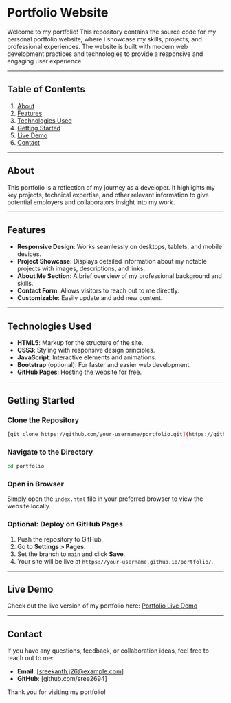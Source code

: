 # Portfolio Website

Welcome to my portfolio! This repository contains the source code for my personal portfolio website, where I showcase my skills, projects, and professional experiences. The website is built with modern web development practices and technologies to provide a responsive and engaging user experience.

---

## Table of Contents

1. [About](#about)
2. [Features](#features)
3. [Technologies Used](#technologies-used)
4. [Getting Started](#getting-started)
5. [Live Demo](#live-demo)
6. [Contact](#contact)

---

## About

This portfolio is a reflection of my journey as a developer. It highlights my key projects, technical expertise, and other relevant information to give potential employers and collaborators insight into my work.

---

## Features

- **Responsive Design**: Works seamlessly on desktops, tablets, and mobile devices.
- **Project Showcase**: Displays detailed information about my notable projects with images, descriptions, and links.
- **About Me Section**: A brief overview of my professional background and skills.
- **Contact Form**: Allows visitors to reach out to me directly.
- **Customizable**: Easily update and add new content.

---

## Technologies Used

- **HTML5**: Markup for the structure of the site.
- **CSS3**: Styling with responsive design principles.
- **JavaScript**: Interactive elements and animations.
- **Bootstrap** (optional): For faster and easier web development.
- **GitHub Pages**: Hosting the website for free.

---

## Getting Started

### Clone the Repository
```bash
[git clone https://github.com/your-username/portfolio.git](https://github.com/sree2694/Portfolio.git)
```

### Navigate to the Directory
```bash
cd portfolio
```

### Open in Browser
Simply open the `index.html` file in your preferred browser to view the website locally.

### Optional: Deploy on GitHub Pages
1. Push the repository to GitHub.
2. Go to **Settings > Pages**.
3. Set the branch to `main` and click **Save**.
4. Your site will be live at `https://your-username.github.io/portfolio/`.

---

## Live Demo

Check out the live version of my portfolio here:
[Portfolio Live Demo](https://sree2694.github.io/portfolio/)

---

## Contact

If you have any questions, feedback, or collaboration ideas, feel free to reach out to me:

- **Email**: [sreekanth.j26@example.com]
- **GitHub**: [github.com/sree2694]

Thank you for visiting my portfolio!

